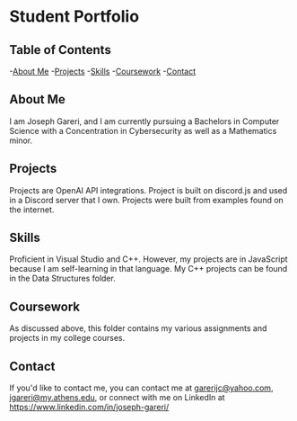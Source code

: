 # Student Portfolio
## Table of Contents

-[About Me](#about-me)
-[Projects](#projects)
-[Skills](#skills)
-[Coursework](#coursework)
-[Contact](#contact)

## About Me 

I am Joseph Gareri, and I am currently pursuing a Bachelors in Computer Science with a Concentration in Cybersecurity as well as a Mathematics minor. 

## Projects

Projects are OpenAI API integrations. Project is built on discord.js and used in a Discord server that I own. Projects were built from examples found on the internet.

## Skills

Proficient in Visual Studio and C++. However, my projects are in JavaScript because I am self-learning in that language. My C++ projects can be found in the Data Structures folder.

## Coursework

As discussed above, this folder contains my various assignments and projects in my college courses.

## Contact

If you'd like to contact me, you can contact me at garerijc@yahoo.com, jgareri@my.athens.edu, or connect with me on LinkedIn at https://www.linkedin.com/in/joseph-gareri/
